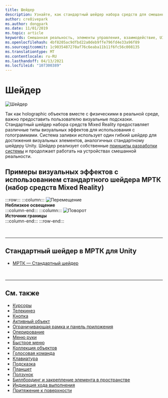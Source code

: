 ```yaml
---
title: Шейдер
description: Узнайте, как стандартный шейдер набора средств для смешанной реальности предоставляет различные типы визуальных эффектов, которые можно использовать с голограммами в приложениях смешанной реальности.
author: cre8ivepark
ms.author: dongpark
ms.date: 11/01/2019
ms.topic: article
keywords: Смешанная реальность, элементы управления, взаимодействие, UI, UX, шейдер, гарнитура смешанной реальности, гарнитура Windows Mixed Reality, гарнитура виртуальной реальности, HoloLens, МРТК, набор средств смешанной реальности, визуальные эффекты
ms.openlocfilehash: 4bf8205ac9dfbd22a0deb9ffe796fd4e33a96f89
ms.sourcegitcommit: 1c9035487270af76c6eaba11b11f6fc56c008135
ms.translationtype: MT
ms.contentlocale: ru-RU
ms.lasthandoff: 04/13/2021
ms.locfileid: "107300389"
---
```

# <a name="shader"></a>Шейдер

![Шейдер](images/UX_Hero_StandardShader.jpg)

Так как holographic объектов вместе с физическими в реальной среде, важно предоставить пользователю визуальные подсказки. Стандартный шейдер набора средств Mixed Reality предоставляет различные типы визуальных эффектов для использования с голограммами. Система заливки использует один гибкий шейдер для достижения визуальных элементов, аналогичных стандартному шейдеру Unity. Шейдер реализует собственные [принципы разработки системы](https://www.microsoft.com/design/fluent/#/) и продолжает работать на устройствах смешанной реальности.
<br>

## <a name="examples-of-visual-effects-using-mrtk-mixed-reality-toolkit-standard-shader"></a>Примеры визуальных эффектов с использованием стандартного шейдера МРТК (набор средств Mixed Reality) 
:::row:::
    :::column:::
       ![Перемещение](images/UX_Button_Affordance_ProximityLight.jpg)<br>
       **Неблизкое освещение**<br>
    :::column-end:::
    :::column:::
       ![Поворот](images/UX_Button_Affordance_FocusHighlight.jpg)<br>
        **Источник границы**<br>
    :::column-end:::
:::row-end:::

<br>

---

## <a name="standard-shader-in-mrtk-for-unity"></a>Стандартный шейдер в МРТК для Unity

* [МРТК — Стандартный шейдер](https://docs.microsoft.com/windows/mixed-reality/mrtk-unity/features/rendering/mrtk-standard-shader)

<br>

---

## <a name="see-also"></a>См. также

* [Курсоры](cursors.md)
* [Телекинез](point-and-commit.md)
* [Кнопка](button.md)
* [Активный объект](interactable-object.md)
* [Ограничивающая рамка и панель приложения](app-bar-and-bounding-box.md)
* [Оперирование](direct-manipulation.md)
* [Меню руки](hand-menu.md)
* [Быстрое меню](near-menu.md)
* [Коллекция объектов](object-collection.md)
* [Голосовая команда](voice-input.md)
* [Клавиатура](keyboard.md)
* [Подсказка](tooltip.md)
* [Планшет](slate.md)
* [Ползунок](slider.md)
* [Биллбординг и закрепление элемента в пространстве](billboarding-and-tag-along.md)
* [Индикация хода выполнения](progress.md)
* [Притяжение к поверхности](surface-magnetism.md)
